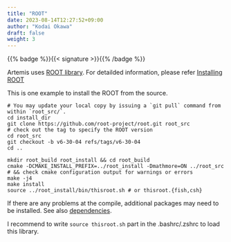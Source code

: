 ```yaml
---
title: "ROOT"
date: 2023-08-14T12:27:52+09:00
author: "Kodai Okawa"
draft: false
weight: 3
---
```


{{% badge %}}{{< signature >}}{{% /badge %}}

Artemis uses [ROOT library](https://root.cern/).
For detailded information, please refer [Installing ROOT](https://root.cern/install/)

This is one example to install the ROOT from the source.

```shell { wrap="false" }
# You may update your local copy by issuing a `git pull` command from within `root_src/`.
cd install_dir
git clone https://github.com/root-project/root.git root_src
# check out the tag to specify the ROOT version
cd root_src
git checkout -b v6-30-04 refs/tags/v6-30-04
cd ..

mkdir root_build root_install && cd root_build
cmake -DCMAKE_INSTALL_PREFIX=../root_install -Dmathmore=ON ../root_src # && check cmake configuration output for warnings or errors
make -j4
make install
source ../root_install/bin/thisroot.sh # or thisroot.{fish,csh}
```

If there are any problems at the compile, additional packages may need to be installed.
See also [dependencies](https://root.cern/install/dependencies/).

I recommend to write `source thisroot.sh` part in the .bashrc/.zshrc to load this library.
